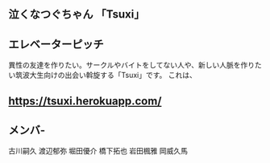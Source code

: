 ## 泣くなつぐちゃん 「Tsuxi」
## エレベーターピッチ
異性の友達を作りたい。サークルやバイトをしてない人や、新しい人脈を作りたい筑波大生向けの出会い斡旋する「Tsuxi」です。
これは、

## https://tsuxi.herokuapp.com/

## メンバ-
古川嗣久
渡辺郁弥
堀田優介
橋下拓也
岩田楓雅
岡威久馬

